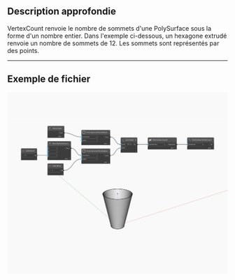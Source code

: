 ## Description approfondie
VertexCount renvoie le nombre de sommets d'une PolySurface sous la forme d'un nombre entier. Dans l'exemple ci-dessous, un hexagone extrudé renvoie un nombre de sommets de 12. Les sommets sont représentés par des points.
___
## Exemple de fichier

![VertexCount](./Autodesk.DesignScript.Geometry.PolySurface.VertexCount_img.jpg)

